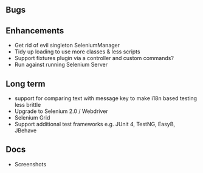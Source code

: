 ## Bugs

## Enhancements
* Get rid of evil singleton SeleniumManager
* Tidy up loading to use more classes & less scripts
* Support fixtures plugin via a controller and custom commands?
* Run against running Selenium Server

## Long term
* support for comparing text with message key to make i18n based testing less brittle
* Upgrade to Selenium 2.0 / Webdriver
* Selenium Grid
* Support additional test frameworks e.g. JUnit 4, TestNG, EasyB, JBehave

## Docs
* Screenshots